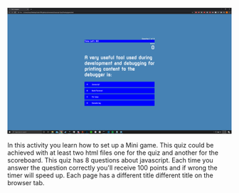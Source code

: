 ![](image/Gamescreen.png)


In this activity you learn how to set up a Mini game. This quiz could be achieved with at least two html files one for the quiz and another for the scoreboard. This quiz has 8 questions about javascript. Each time you answer the question correctly you'll receive 100 points and if wrong the timer will speed up. Each page has a different title different title on the browser tab.

